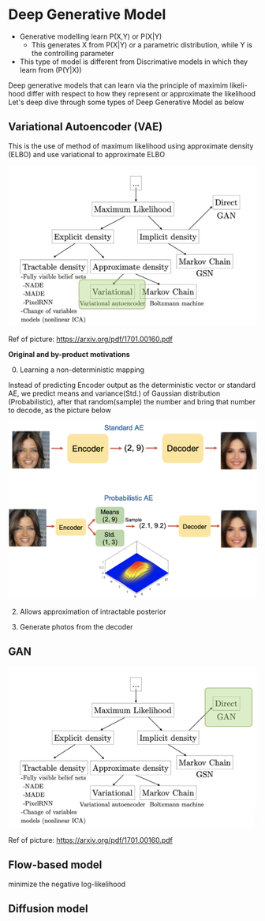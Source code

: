 # Deep Generative Model

- Generative modelling learn P(X,Y) or P(X|Y)
  - This generates X from P(X|Y) or a parametric distribution, while Y is the controlling parameter
- This type of model is different from Discrimative models in which they learn from (P(Y|X))

Deep generative models that can learn via the principle of maximim likeli- hood differ with respect to how they represent or approximate the likelihood
Let's deep dive through some types of Deep Generative Model as below

## Variational Autoencoder (VAE)

This is the use of method of maximum likelihood  using approximate density (ELBO) and use variational to approximate ELBO

![Alt text](https://github.com/RadchaneepornC/DeepLearning/blob/main/images/VAE.png)




Ref of picture: https://arxiv.org/pdf/1701.00160.pdf

**Original and by-product motivations**

0. Learning a non-deterministic mapping

Instead of predicting Encoder output as the deterministic vector or standard AE, we predict means and variance(Std.) of Gaussian distribution (Probabilistic), after that random(sample) the number 
and bring that number to decode, as the picture below

![Alt text](https://github.com/RadchaneepornC/DeepLearning/blob/main/images/DeterministicAE%26NonDeterministicAE.png)
   
2. Allows approximation of intractable posterior

   
4. Generate photos from the decoder


## GAN

![Alt text](https://github.com/RadchaneepornC/DeepLearning/blob/main/images/GAN.png)

Ref of picture: https://arxiv.org/pdf/1701.00160.pdf

## Flow-based model
minimize the negative log-likelihood



## Diffusion model




